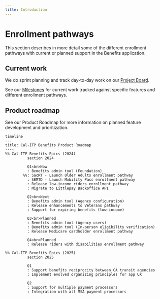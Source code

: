 ```yaml
---
title: Introduction
---
```


# Enrollment pathways

This section describes in more detail some of the different enrollment pathways with current or planned support in the Benefits application.

## Current work

We do sprint planning and track day-to-day work on our [Project Board][board].

See our [Milestones][milestones] for current work tracked against specific features and different enrollment pathways.

## Product roadmap

See our Product Roadmap for more information on planned feature development and prioritization.

```mermaid
timeline
---
title: Cal-ITP Benefits Product Roadmap
----
%% Cal-ITP Benefits Epics (2024)
          section 2024

          Q1<br>Now
          : Benefits admin tool (Foundation)
        %%: SacRT - Launch Older Adults enrollment pathway
          : SBMTD - Launch Mobility Pass enrollment pathway
          : Release low-income riders enrollment pathway
          : Migrate to Littlepay Backoffice API

          Q2<br>Next
          : Benefits admin tool (Agency configuration)
          : Release enhancements to Veterans pathway
          : Support for expiring benefits (low-income)

          Q3<br>Planned
          : Benefits admin tool (Agency users)
          : Benefits admin tool (In-person eligibility verification)
          : Release Medicare cardholder enrollment pathway

          Q4<br>Planned
          : Release riders with disabilities enrollment pathway

%% Cal-ITP Benefits Epics (2025)
          section 2025

          Q1
          : Support benefits reciprocity between CA transit agencies
          : Implement evolved organizing principles for app UX

          Q2
          : Support for multiple payment processors
          : Integration with all MSA payment processors
```

[board]: https://github.com/orgs/cal-itp/projects/8/views/1
[milestones]: https://github.com/cal-itp/benefits/milestones
[roadmap]: https://docs.google.com/document/d/1IFoa8Ye0IXwGXXwxFjMrm1s3617Dbv6l-E-aCB0kgnA/edit#
